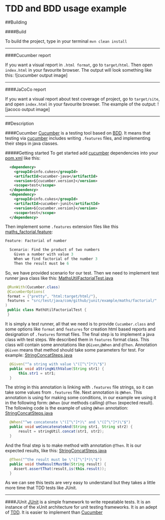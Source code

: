 # TDD and BDD usage example

##Building

####Build

To build the project, type in your terminal `mvn clean install`

___

####Cucumber report

If you want a visual report in `.html format`, go to `target/html`.
Then open `index.html` in your favourite browser.
The output will look something like this:
![cucumber output image]

___

####JaCoCo report

If you want a visual report about test coverage of project, go to `target/site`, and open 
`index.html` in your favourite browser.
The example of the output:
![jacoco output image]

___




##Description

####Cucumber
[Cucumber](https://cucumber.io/) is a testing tool based on [BDD](https://en.wikipedia.org/wiki/Behavior-driven_development). It means that testing via [cucumber](https://cucumber.io/) includes writing `.features` files, and implementing their steps in java classes.


#####Getting started
To get started add [cucumber](https://cucumber.io/) dependencies into your [pom.xml](https://github.com/vlsidlyarevich/JUnit-example/blob/master/pom.xml#L71-L82) like this:
```xml
  <dependency>
    <groupId>info.cukes</groupId>
    <artifactId>cucumber-java</artifactId>
    <version>${cucumber.version}</version>
    <scope>test</scope>
  </dependency>
  <dependency>
    <groupId>info.cukes</groupId>
    <artifactId>cucumber-junit</artifactId>
    <version>${cucumber.version}</version>
    <scope>test</scope>
  </dependency>
```
Then implement some `.features` extension files like this [maths_factorial.feature](https://github.com/vlsidlyarevich/JUnit-example/blob/master/src/test/java/com/github/junit/example/maths/factorial/maths_factorial.feature):
```java
Feature: Factorial of number

  Scenario: Find the product of two numbers
    Given a number with value 3
    When we find factorial of the number 3
    Then the result must be 6
```
So, we have provided scenario for our test. Then we need to implement test runner java class like this:
[MathsUtilFactorialTest.java](https://github.com/vlsidlyarevich/JUnit-example/blob/master/src/test/java/com/github/junit/example/maths/factorial/MathUtilFactorialTest.java)
```java
 @RunWith(Cucumber.class)
 @CucumberOptions(
 format = {"pretty", "html:target/html/"},
 features = "src/test/java/com/github/junit/example/maths/factorial/"
)
 public class MathUtilFactorialTest {
 }
```
It is simply a test runner, all that we need is to provide `Cucumber.class` and some options like `format` and `features` for creation html based reports and designation of `.features` format files.
The final step is to implement a java class with test steps. We described them in `features` format class. This class will contain some annotations like `@Given`,`@When` and `@Then`. 
Annotation `@Given` means that method should take some parameters for test.
For example:
[StringConcatSteps.java](https://github.com/vlsidlyarevich/JUnit-example/blob/master/src/test/java/com/github/junit/example/strings/concat/StringsConcatSteps.java#L21-L24)
```java
  @Given("^a string with value \"([^\"]*)\"$")
  public void aStringWithValue(String str1) {
      this.str1 = str1;
  }
```
The string in this annotation is linking with `.features` file strings, so it can take some values from `.features` file.
Next annotation is `@When`. This annotation is using for making some conditions, in our example we using it in the following form: `@When` (our methods calling) `@Then` (expected result). The following code is the example of using `@When` annotation:
[StringConcatSteps.java](https://github.com/vlsidlyarevich/JUnit-example/blob/master/src/test/java/com/github/junit/example/strings/concat/StringsConcatSteps.java#L26-L29)
```java
  @When("^we concatenate \"([^\"]*)\" and \"([^\"]*)\"$")
  public void weConcatenateAnd(String str1, String str2) {
      result = stringUtil.concat(str1, str2);
  }
```
And the final step is to make method with annotation `@Then`. It is our expected results, like this:
[StringConcatSteps.java](https://github.com/vlsidlyarevich/JUnit-example/blob/master/src/test/java/com/github/junit/example/strings/concat/StringsConcatSteps.java#L31-L34)
```java
  @Then("^the result must be \"([^\"]*)\"$")
  public void theResultMustBe(String result) {
    Assert.assertThat(result,is(this.result));
  }
```
As we can see this tests are very easy to understand but they takes a little more time that TDD tests like JUnit.

___

####JUnit
[JUnit](http://junit.org/junit4/) is a simple framework to write repeatable tests. It is an instance of the xUnit architecture for unit testing frameworks. It is an adept of  [TDD](https://en.wikipedia.org/wiki/Test-driven_development). It is easier to implement than [Cucumber](https://cucumber.io/)



